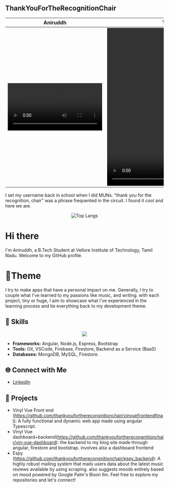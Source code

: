 ## ThankYouForTheRecognitionChair
Aniruddh              |  Tiwari
:-------------------------:|:-------------------------:
<video src="https://github.com/thankyoufortherecongnitionchair/thankyoufortherecongnitionchair/assets/77891681/1c9bb549-df6a-4b87-8dc7-18f22f944cbd"/> |  <video src="https://github.com/thankyoufortherecongnitionchair/thankyoufortherecongnitionchair/assets/77891681/a7627e33-6608-4876-85f2-0384e30d8c23" height="500" width="400"/>

I set my username back in school when I did MUNs. "thank you for the recognition, chair" was a phrase frequented in the circuit. I found it cool and here we are.

<div align="center">
  <img src="https://github-readme-stats.vercel.app/api/top-langs/?username=thankyoufortherecongnitionchair&hide_progress=true" alt="Top Langs">
</div>

# Hi there

I'm Aniruddh, a B.Tech Student at Vellore Institute of Technology, Tamil Nadu. Welcome to my GitHub profile.

# 🎨Theme

I try to make apps that have a personal impact on me. Generally, I try to couple what I've learned to my passions like music, and writing. with each project, tiny or huge, I aim to showcase what I've experienced in the learning process and tie everything back to my development theme.

## 🚀 Skills
<p align="center">
  <a href="https://skillicons.dev">
    <img src="https://skillicons.dev/icons?i=git,bootstrap,mysql,sass,ts,postman,angular,mongodb,firebase,cpp" />
  </a>
</p>

- **Frameworks:** Angular, Node.js, Express, Bootstrap
- **Tools:** Git, VSCode, Firebase, Firestore, Backend as a Service (BaaS)
- **Databases:** MongoDB, MySQL, Firestore.

## 🌐 Connect with Me

- [LinkedIn](https://www.linkedin.com/in/aniruddh-tiwari-7ab938134/)

## 📂 Projects

- Vinyl Vue Front end (https://github.com/thankyoufortherecongnitionchair/vinvuefrontendfinal): A fully functional and dynamic web app made using angular Typescript.
- Vinyl Vue dashboard+backend(https://github.com/thankyoufortherecongnitionchair/vin-vue-dashboard): the backend to my blog site made through angular, firestore and bootstrap. involves also a dashboard frontend 
- Espy (https://github.com/thankyoufortherecongnitionchair/espy_backend): A highly robust mailing system that mails users  data about the latest music reviews available by using scraping. also suggests moods entirely based on mood powered by Google Palm's Bison llm.
Feel free to explore my repositories and let's connect!

